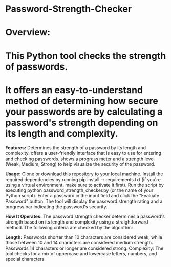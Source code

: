 # Password-Strength-Checker


# **Overview:**
# This Python tool checks the strength of passwords. 
# It offers an easy-to-understand method of determining how secure your passwords are by calculating a password's strength depending on its length and complexity.


**Features:**
Determines the strength of a password by its length and complexity.
offers a user-friendly interface that is easy to use for entering and checking passwords.
shows a progress meter and a strength level (Weak, Medium, Strong) to help visualize the security of the password.


**Usage:**
Clone or download this repository to your local machine.
Install the required dependencies by running pip install -r requirements.txt (if you're using a virtual environment, make sure to activate it first).
Run the script by executing python password_strength_checker.py (or the name of your Python script).
Enter a password in the input field and click the "Evaluate Password" button.
The tool will display the password strength rating and a progress bar indicating the password's security.

**How It Operates:**
The password strength checker determines a password's strength based on its length and complexity using a straightforward method. The following criteria are checked by the algorithm:

**Length:**
Passwords shorter than 10 characters are considered weak, while those between 10 and 14 characters are considered medium strength. Passwords 14 characters or longer are considered strong.
Complexity: The tool checks for a mix of uppercase and lowercase letters, numbers, and special characters.




